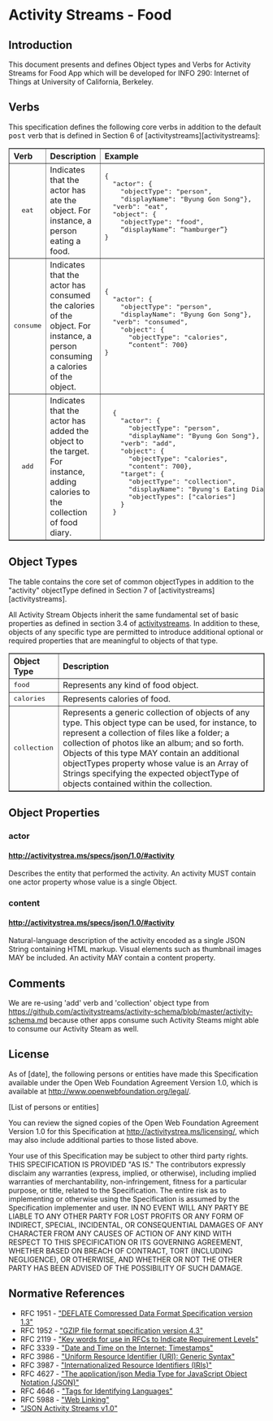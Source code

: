# Activity Streams - Food

##  Introduction
<a name="introduction" />
This document presents and defines Object types and Verbs for Activity Streams for Food App which will be developed for INFO 290: Internet of Things at University of California, Berkeley.

## Verbs
<a name="verbs" />
This specification defines the following core verbs in addition to the default <tt>post</tt> verb that is defined in Section 6 of [activitystreams][activitystreams]:

<table border="1">
  <tr><th align="left" width="5%">Verb</th><th width="50%" align="left">Description</th><th align="left" nowrap="nowrap">Example</th></tr>
  <tr>
    <td align="center"><tt>eat</tt></td>
    <td>Indicates that the actor has ate the object. For instance, a person eating a food.</td>
    <td nowrap="nowrap">
      <pre>
{
  "actor": {
    "objectType": "person",
    "displayName": "Byung Gon Song"},
  "verb": "eat",
  "object": {
    "objectType": "food",
    “displayName”: “hamburger”}
}
      </pre>
    </td>
  </tr>
  <tr>
    <td align="center"><tt>consume</tt></td>
    <td>Indicates that the actor has consumed the calories of the object. For instance, a person consuming a calories of the object.</td>
    <td>
      <pre>
{
  "actor": {
    "objectType": "person",
    "displayName": "Byung Gon Song"},
  "verb": "consumed",
    "object": {
      "objectType": "calories",
      “content”: 700}
}
      </pre>
    </td>
  </tr>
  <tr>
    <td align="center"><tt>add</tt></td>
    <td>Indicates that the actor has added the object to the target. For instance, adding calories to the collection of food diary. </td>
    <td>
      <pre>
  {
    "actor": {
      "objectType": "person", 
      "displayName": "Byung Gon Song"},
    "verb": "add",
    "object": {
      "objectType": "calories", 
      "content": 700},
    "target": {
      "objectType": "collection",
      "displayName": "Byung's Eating Diary",
      "objectTypes": ["calories"]
    }
  }
      </pre>
    </td>
  </tr>
</table>

## Object Types
<a name="object-types" />
The table contains the core set of common objectTypes in addition to the "activity" objectType defined in Section 7 of [activitystreams][activitystreams].

All Activity Stream Objects inherit the same fundamental set of basic properties as defined in section 3.4 of [activitystreams][activitystreams].  In addition to these, objects of any specific type are permitted to introduce additional optional or required properties that are meaningful to objects of that type.

<table border="1">
  <tr><th align="left">Object Type</th><th align="left">Description</th></tr>
  <tr>
    <td><tt>food</tt></td>
    <td>Represents any kind of food object.</td>
  </tr>
  <tr>
    <td><tt>calories</tt></td>
    <td>Represents calories of food.</td>
  </tr>
  <tr>
  <td><tt>collection</tt></td>
  <td>Represents a generic collection of objects of any type. This object type can be used, for instance, to represent a collection of files like a folder; a collection of photos like an album; and so forth. Objects of this type MAY contain an additional objectTypes property whose value is an Array of Strings specifying the expected objectType of objects contained within the collection.</td>
  </tr>

</table>


## Object Properties

### actor

#### http://activitystrea.ms/specs/json/1.0/#activity

Describes the entity that performed the activity. An activity MUST contain one actor property whose value is a single Object.


### content 

#### http://activitystrea.ms/specs/json/1.0/#activity

Natural-language description of the activity encoded as a single JSON String containing HTML markup. Visual elements such as thumbnail images MAY be included. An activity MAY contain a content property.

## Comments
We are re-using 'add' verb and 'collection' object type from https://github.com/activitystreams/activity-schema/blob/master/activity-schema.md because other apps consume such Activity Steams might able to consume our Activity Steam as well.


## License

As of [date], the following persons or entities have made this Specification available under the Open Web Foundation Agreement Version 1.0, which is available at http://www.openwebfoundation.org/legal/.

[List of persons or entities]

You can review the signed copies of the Open Web Foundation Agreement Version 1.0 for this Specification at http://activitystrea.ms/licensing/, which may also include additional parties to those listed above.

Your use of this Specification may be subject to other third party rights. THIS SPECIFICATION IS PROVIDED "AS IS." The contributors expressly disclaim any warranties (express, implied, or otherwise), including implied warranties of merchantability, non-infringement, fitness for a particular purpose, or title, related to the Specification. The entire risk as to implementing or otherwise using the Specification is assumed by the Specification implementer and user. IN NO EVENT WILL ANY PARTY BE LIABLE TO ANY OTHER PARTY FOR LOST PROFITS OR ANY FORM OF INDIRECT, SPECIAL, INCIDENTAL, OR CONSEQUENTIAL DAMAGES OF ANY CHARACTER FROM ANY CAUSES OF ACTION OF ANY KIND WITH RESPECT TO THIS SPECIFICATION OR ITS GOVERNING AGREEMENT, WHETHER BASED ON BREACH OF CONTRACT, TORT (INCLUDING NEGLIGENCE), OR OTHERWISE, AND WHETHER OR NOT THE OTHER PARTY HAS BEEN ADVISED OF THE POSSIBILITY OF SUCH DAMAGE.

## Normative References
<a name="references" />

 * RFC 1951 - ["DEFLATE Compressed Data Format Specification version 1.3"][RFC1951]
 * RFC 1952 - ["GZIP file format specification version 4.3"][RFC1952]
 * RFC 2119 - ["Key words for use in RFCs to Indicate Requirement Levels"][RFC2119]
 * RFC 3339 - ["Date and Time on the Internet: Timestamps"][RFC3339]
 * RFC 3986 - ["Uniform Resource Identifier (URI): Generic Syntax"][RFC3986]
 * RFC 3987 - ["Internationalized Resource Identifiers (IRIs)"][RFC3987]
 * RFC 4627 - ["The application/json Media Type for JavaScript Object Notation (JSON)"][RFC4627]
 * RFC 4646 - ["Tags for Identifying Languages"][RFC4646]
 * RFC 5988 - ["Web Linking"][RFC5988]
 * ["JSON Activity Streams v1.0"][activitystreams]

[RFC1951]: http://www.ietf.org/rfc/rfc1951.txt "DEFLATE Compressed Data Format Specification version 1.3"
[RFC1952]: http://www.ietf.org/rfc/rfc1952.txt "GZIP file format specification version 4.3"
[RFC2119]: http://www.ietf.org/rfc/rfc1952.txt "Key words for use in RFCs to Indicate Requirement Levels"
[RFC3339]: http://www.ietf.org/rfc/rfc3339.txt "Date and Time on the Internet: Timestamps"
[RFC3986]: http://www.ietf.org/rfc/rfc3986.txt "Uniform Resource Identifier (URI): Generic Syntax"
[RFC3987]: http://www.ietf.org/rfc/rfc3987.txt "Internationalized Resource Identifiers (IRIs)"
[RFC4627]: http://www.ietf.org/rfc/rfc4627.txt "The application/json Media Type for JavaScript Object Notation (JSON)"
[RFC4646]: http://www.ietf.org/rfc/rfc4646.txt "Tags for Identifying Languages"
[RFC5988]: http://www.ietf.org/rfc/rfc5988.txt "Web Linking"
[activitystreams]: http://activitystrea.ms/specs/json/1.0/ "JSON Activity Streams v1.0"

[1]: http://dublincore.org "Dublin Core"
[2]: http://www.geojson.org/geojson-spec.html "GeoJSON"
[3]: http://json-ld.org/ "JSON-LD"
[4]: http://www.iana.org/assignments/link-relations/link-relations.xml "Link Relations"
[5]: http://www.odata.org/ "OData"
[6]: https://developers.facebook.com/docs/opengraph/ "OpenGraph"
[7]: http://schema.org "Schema.org"


